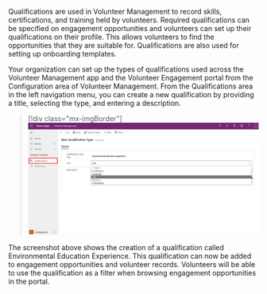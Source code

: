Qualifications are used in Volunteer Management to record skills, certifications, and training held by volunteers. Required qualifications can be specified on engagement opportunities and volunteers can set up their qualifications on their profile. This allows volunteers to find the opportunities that they are suitable for. Qualifications are also used for setting up onboarding templates.

Your organization can set up the types of qualifications used across the Volunteer Management app and the Volunteer Engagement portal from the Configuration area of Volunteer Management. From the Qualifications area in the left navigation menu, you can create a new qualification by providing a title, selecting the type, and entering a description.

> [!div class="mx-imgBorder"]
> [![Screenshot of the Qualifications area in the left navigation menu.](../media/1-qualifications.png)](../media/1-qualifications.png#lightbox)

The screenshot above shows the creation of a qualification called Environmental Education Experience. This qualification can now be added to engagement opportunities and volunteer records. Volunteers will be able to use the qualification as a filter when browsing engagement opportunities in the portal.
